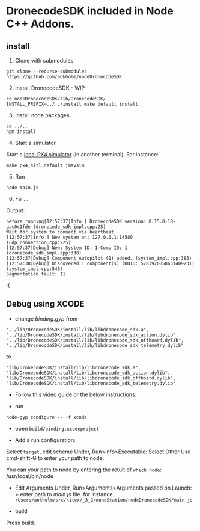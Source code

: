 # DronecodeSDK included in Node C++ Addons.

## install
1. Clone with submodules
```
git clone --recurse-submodules https://github.com/aokholm/nodeDronecodeSDK
```

2. Install DronecodeSDK - WIP
```
cd nodeDronecodeSDK/lib/DronecodeSDK/
INSTALL_PREFIX=../../install make default install
```
3. Install node packages
```
cd ../..
npm install
```

4. Start a simulator

Start a [local PX4 simulator](https://dev.px4.io/en/simulation/jmavsim.html) (in another terminal). For instance:
```
make px4_sitl_default jmavsim
```

5. Run

```
node main.js

```

6. Fail...

Output:

```
before running[12:57:37|Info ] DronecodeSDK version: 0.15.0-18-gac0c1fde (dronecode_sdk_impl.cpp:25)
Wait for system to connect via heartbeat
[12:57:37|Info ] New system on: 127.0.0.1:14580 (udp_connection.cpp:225)
[12:57:37|Debug] New: System ID: 1 Comp ID: 1 (dronecode_sdk_impl.cpp:338)
[12:57:37|Debug] Component Autopilot (1) added. (system_impl.cpp:385)
[12:57:38|Debug] Discovered 1 component(s) (UUID: 5283920058631409231) (system_impl.cpp:548)
Segmentation fault: 11
```


:(

## Debug using XCODE
- change *binding.gyp* from

```
"../lib/DronecodeSDK/install/lib/libdronecode_sdk.a",
"../lib/DronecodeSDK/install/lib/libdronecode_sdk_action.dylib",
"../lib/DronecodeSDK/install/lib/libdronecode_sdk_offboard.dylib",
"../lib/DronecodeSDK/install/lib/libdronecode_sdk_telemetry.dylib"
```

to
```
"lib/DronecodeSDK/install/lib/libdronecode_sdk.a",
"lib/DronecodeSDK/install/lib/libdronecode_sdk_action.dylib",
"lib/DronecodeSDK/install/lib/libdronecode_sdk_offboard.dylib",
"lib/DronecodeSDK/install/lib/libdronecode_sdk_telemetry.dylib"
```

- Follow [this video guide](https://youtu.be/DND2H2-XfAc) or the below instructions:

- run
```
node-gyp condigure -- -f xcode
```

- open `build/binding.xcodeproject`

- Add a run configuration:

Select `target`, edit scheme
Under, Run>Info>Executable: Select Other
Use cmd-shift-G to enter your path to node.

You can your path to node by entering the retult of `which node`: /usr/local/bin/node

- Edit Arguments
Under, Run>Arguments>Arguments passed on Launch: +
enter path to *main.js* file. for instance `/Users/aokholm/src/kitex/_3_GroundStation/nodeDronecodeSDK/main.js`

- build

Press build.
